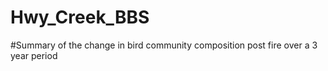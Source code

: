 # Hwy_Creek_BBS

#Summary of the change in bird community composition post fire over a 3 year period